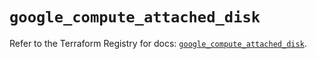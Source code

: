 # `google_compute_attached_disk`

Refer to the Terraform Registry for docs: [`google_compute_attached_disk`](https://registry.terraform.io/providers/hashicorp/google/6.10.0/docs/resources/compute_attached_disk).
